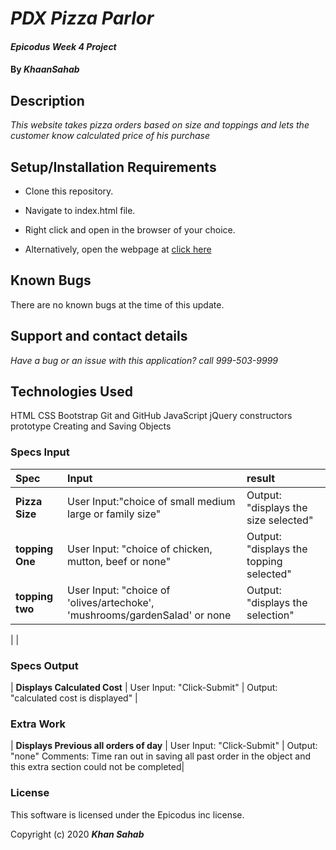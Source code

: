 # _PDX Pizza Parlor_

#### _Epicodus Week 4 Project_

#### By _**KhaanSahab**_

## Description

_This website takes pizza orders based on size and toppings and lets the customer know calculated price of his purchase_

## Setup/Installation Requirements

* Clone this repository.
* Navigate to index.html file.
* Right click and open in the browser of your choice.

* Alternatively, open the webpage at [click here](https://nkhakwan.github.io/week4Project)

## Known Bugs

There are no known bugs at the time of this update.

## Support and contact details

_Have a bug or an issue with this application? call 999-503-9999_

## Technologies Used

HTML
CSS
Bootstrap
Git and GitHub
JavaScript
jQuery
constructors
prototype
Creating and Saving Objects

### Specs Input
| Spec | Input | result |
| :-------------  | :-----------------------------------------------------| :----------------------------------------|
| **Pizza Size**  | User Input:"choice of small medium large or family size" | Output: "displays the size selected" |
| **topping One** | User Input: "choice of chicken, mutton, beef or none" | Output: "displays the topping selected"|
| **topping two** | User Input: "choice of 'olives/artechoke', 'mushrooms/gardenSalad' or none | Output: "displays the selection" |
| 
|  
### Specs Output
| **Displays Calculated Cost** | User Input: "Click-Submit" | Output: "calculated cost is displayed" |

### Extra Work
| **Displays Previous all orders of day** | User Input: "Click-Submit" | Output: "none" Comments: Time ran out in saving all past order in the object and this extra section could not be completed|


### License

This software is licensed under the Epicodus inc license.

Copyright (c) 2020 **_Khan Sahab_**